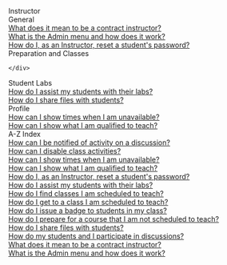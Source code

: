 <!-- 
    Adding new documents!
    1. Duplicate the following:
        <a class="subtopic_link" href="insert_document_link_here*">
            <div class="subtopic_title">insert_document_title here</div>
            <div class="subtopic_description">insert_document_description_here</div>
        </a>
    2. Replace:
        href link with your document's link
        subtopic_title text with your document's title
        subtopic_description text with your document's description
    3. Place in respective subtopic group
    4. Ensure to add the new document in A-Z index
-->

<div class="categoriesHeader">Instructor</div>
<div class="accordionModule">
  <div class="subtopic selected">
    <div class="subtopic_header">General</div>
    <div id="body_1" class="subtopic_links">
      <a class="subtopic_link" href="/tms/instructors/general/what-is-a-contract-instructor.md">
        <div class="subtopic_title">What does it mean to be a contract instructor?</div>
      </a>
      <a class="subtopic_link" href="/tms/tms-adminisrators/tms-fundamentals/admin-menu.md">
        <div class="subtopic_title">What is the Admin menu and how does it work?</div>
      </a>
      <a class="subtopic_link" href="/tms/instructors/general/reset-student-password.md">
        <div class="subtopic_title">How do I, as an Instructor, reset a student's password?</div>
      </a>
    </div>
  </div>
  <div class="subtopic">
    <div class="subtopic_header">Preparation and Classes</div>
    <div class="subtopic_links">
      
    
    </div>
  </div>
  <div class="subtopic">
    <div class="subtopic_header">Student Labs</div>
    <div class="subtopic_links">
      <a class="subtopic_link" href="/tms/instructors/student-labs/assist-students.md">
        <div class="subtopic_title">How do I assist my students with their labs?</div>
      </a>
      <a class="subtopic_link" href="/tms/instructors/student-labs/share-files-with-students.md">
        <div class="subtopic_title">How do I share files with students?</div>
      </a>
    </div>
  </div>
  <div class="subtopic">
    <div class="subtopic_header">Profile</div>
    <div class="subtopic_links">
      <a class="subtopic_link" href="/tms/instructors/instructor-profile/show-unavailable-times.md">
        <div class="subtopic_title">How can I show times when I am unavailable?</div>
      </a>
      <a class="subtopic_link" href="/tms/instructors/instructor-profile/show-courses-qualified-to-teach.md">
        <div class="subtopic_title">How can I show what I am qualified to teach?</div>
      </a>
    </div>
  </div>
  <div class="subtopic">
    <div class="subtopic_header">A-Z Index</div>
    <div class="subtopic_links">
      <a class="subtopic_link" href="/tms/tms-administrators/discussions/admin-follow.md">
        <div class="subtopic_title">How can I be notified of activity on a discussion?</div>
      </a>
      <a class="subtopic_link" href="/tms/tms-administrators/courses-and-activities/overall/course-setting-disable-class-activities.md">
      <div class="subtopic_title">How can I disable class activities?</div>
      </a>
        <a class="subtopic_link" href="/tms/instructors/instructor-profile/show-unavailable-times.md">
        <div class="subtopic_title">How can I show times when I am unavailable?</div>
      </a>
      <a class="subtopic_link" href="/tms/instructors/instructor-profile/show-courses-qualified-to-teach.md">
        <div class="subtopic_title">How can I show what I am qualified to teach?</div>
      </a>
      <a class="subtopic_link" href="/tms/instructors/general/reset-student-password.md">
        <div class="subtopic_title">How do I, as an Instructor, reset a student's password?</div>
      </a>
      <a class="subtopic_link" href="/tms/instructors/student-labs/assist-students.md">
        <div class="subtopic_title">How do I assist my students with their labs?</div>
      </a>
      <a class="subtopic_link" href="/tms/instructors/instructor-prep-and-classes/find-classes-scheduled-to-teach.md">
        <div class="subtopic_title">How do I find classes I am scheduled to teach?</div>
      </a>
      <a class="subtopic_link" href="/tms/instructors/instructor-prep-and-classes/get-to-class-scheduled-to-teach.md">
        <div class="subtopic_title">How do I get to a class I am scheduled to teach?</div>
      </a>
      <a class="subtopic_link" href="/tms/instructors/instructor-prep-and-classes/issue-manual-badge.md">
      <div class="subtopic_title">How do I issue a badge to students in my class?</div>
      </a>
      <a class="subtopic_link" href="/tms/instructors/instructor-prep-and-classes/prepare-for-course-not-scheduled-to-teach.md">
        <div class="subtopic_title">How do I prepare for a course that I am not scheduled to teach?</div>
      </a>
      <a class="subtopic_link" href="/tms/instructors/student-labs/share-files-with-students.md">
        <div class="subtopic_title">How do I share files with students?</div>
      </a>
      <a class="subtopic_link" href="/tms/tms-administrators/discussions/participation.md">
        <div class="subtopic_title">How do my students and I participate in discussions?</div>
      </a>
      <a class="subtopic_link" href="/tms/instructors/general/what-is-a-contract-instructor.md">
        <div class="subtopic_title">What does it mean to be a contract instructor?</div>
      </a>
      <a class="subtopic_link" href="/tms/tms-adminisrators/tms-fundamentals/admin-menu.md">
        <div class="subtopic_title">What is the Admin menu and how does it work?</div>
      </a>
    </div>
  </div>
</div>
